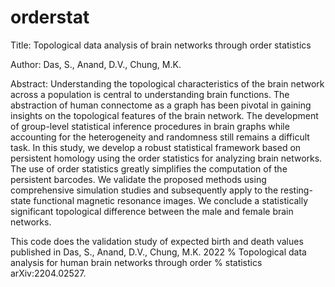 # orderstat

Title: Topological data analysis of brain networks through order statistics

Author: Das, S., Anand, D.V., Chung, M.K. 

Abstract: Understanding the topological characteristics of the brain network across a population is central to understanding brain functions. 
The abstraction of human connectome as a graph has been pivotal in gaining insights on the topological features of the brain network. 
The development of group-level statistical inference procedures in brain graphs while accounting for the heterogeneity and randomness still 
remains a difficult task. In this study, we develop a robust statistical framework based on persistent homology using the order statistics 
for analyzing brain networks. The use of order statistics greatly simplifies the computation of the persistent barcodes. We validate the 
proposed methods using comprehensive simulation studies and subsequently apply to the resting-state functional magnetic resonance images. 
We conclude a statistically significant topological difference between the male and female brain networks.

This code does the validation study of expected birth and death values published in Das, S., Anand, D.V., Chung, M.K. 2022 
% Topological data analysis for human brain networks through order 
% statistics arXiv:2204.02527.
